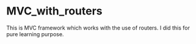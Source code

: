 # MVC_with_routers
This is MVC framework which works with the use of routers. I did this for pure learning purpose.
